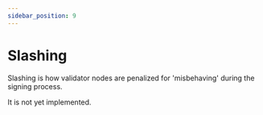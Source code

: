 ```yaml
---
sidebar_position: 9
---
```


# Slashing 

Slashing is how validator nodes are penalized for 'misbehaving' during the signing process.

It is not yet implemented.
